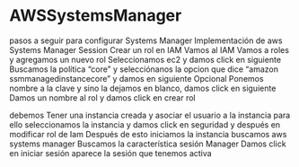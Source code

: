 # AWSSystemsManager
pasos a seguir para configurar Systems Manager
Implementación de aws Systems Manager Session
Crear un rol en IAM 
Vamos al IAM 
  Vamos a roles y agregamos un nuevo rol 
  Seleccionamos ec2 y damos click en siguiente 
  Buscamos la política “core” y selecciónanos la opcion que dice “amazon ssmmanagedinstancecore” y damos en siguiente 
  Opcional 
  Ponemos nombre a la clave y sino la dejamos en blanco, damos click en siguiente 
  Damos un nombre al rol y damos click en crear rol 
 
debemos Tener una instancia creada y asociar el usuario a la instancia para ello seleccionamos la instancia y damos click en seguridad y después en modificar rol de Iam
Después de esto iniciamos la instancia 
buscamos aws systems manager 
Buscamos la característica sesión Manager 
Damos click en iniciar sesión 
aparece la sesión que tenemos activa 
